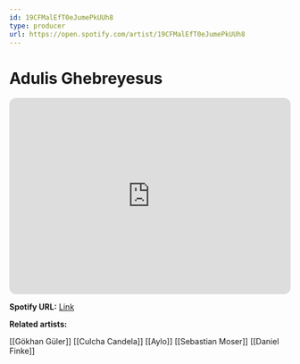 ```yaml
---
id: 19CFMalEfT0eJumePkUUh8
type: producer
url: https://open.spotify.com/artist/19CFMalEfT0eJumePkUUh8
---
```

# Adulis Ghebreyesus

<iframe style="border-radius:12px" src="https://open.spotify.com/embed/artist/19CFMalEfT0eJumePkUUh8" width="100%" height="352" frameBorder="0" allowfullscreen="" allow="autoplay; clipboard-write; encrypted-media; fullscreen; picture-in-picture" loading="lazy"></iframe>

**Spotify URL:** [Link](https://open.spotify.com/artist/19CFMalEfT0eJumePkUUh8)

**Related artists:**

[[Gökhan Güler]]
[[Culcha Candela]]
[[Aylo]]
[[Sebastian Moser]]
[[Daniel Finke]]
